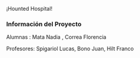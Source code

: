 ¡Hounted Hospital!
  


### Información del Proyecto

Alumnas : Mata Nadia , Correa Florencia

Profesores: Spigariol Lucas, Bono Juan, Hilt Franco





 
